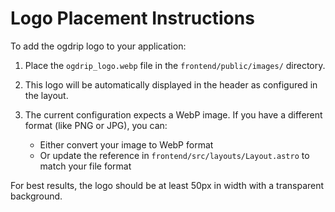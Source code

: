 # Logo Placement Instructions

To add the ogdrip logo to your application:

1. Place the `ogdrip_logo.webp` file in the `frontend/public/images/` directory.

2. This logo will be automatically displayed in the header as configured in the layout.

3. The current configuration expects a WebP image. If you have a different format (like PNG or JPG), you can:
   - Either convert your image to WebP format
   - Or update the reference in `frontend/src/layouts/Layout.astro` to match your file format

For best results, the logo should be at least 50px in width with a transparent background.
